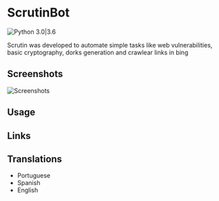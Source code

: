 # ScrutinBot

![Python 3.0|3.6](https://img.shields.io/badge/python-3.0|3.6-yellow.svg)

Scrutin was developed to automate simple tasks like web vulnerabilities, basic cryptography, dorks generation and crawlear links in bing

Screenshots
----
![Screenshots]()


Usage
----
  
Links
----

Translations
----

* Portuguese
* Spanish
* English
